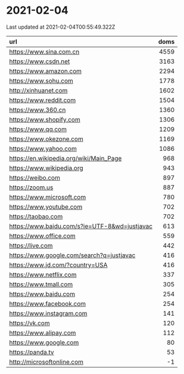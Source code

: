 # 2021-02-04

<!-- BEGIN -->
Last updated at 2021-02-04T00:55:49.322Z

url | doms
:- | -:
https://www.sina.com.cn | 4559
https://www.csdn.net | 3163
https://www.amazon.com | 2294
https://www.sohu.com | 1778
http://xinhuanet.com | 1602
https://www.reddit.com | 1504
https://www.360.cn | 1360
https://www.shopify.com | 1306
https://www.qq.com | 1209
https://www.okezone.com | 1169
https://www.yahoo.com | 1086
https://en.wikipedia.org/wiki/Main_Page | 968
https://www.wikipedia.org | 943
https://weibo.com | 897
https://zoom.us | 887
https://www.microsoft.com | 780
https://www.youtube.com | 702
https://taobao.com | 702
https://www.baidu.com/s?ie=UTF-8&wd=justjavac | 613
https://www.office.com | 559
https://live.com | 442
https://www.google.com/search?q=justjavac | 416
https://www.jd.com/?country=USA | 416
https://www.netflix.com | 337
https://www.tmall.com | 305
https://www.baidu.com | 254
https://www.facebook.com | 254
https://www.instagram.com | 141
https://vk.com | 120
https://www.alipay.com | 112
https://www.google.com | 80
https://panda.tv | 53
http://microsoftonline.com | -1
<!-- END -->
